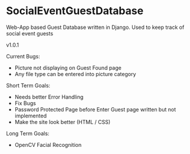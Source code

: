 # SocialEventGuestDatabase
 Web-App based Guest Database written in Django. Used to keep track of social event guests

v1.0.1

Current Bugs:
- Picture not displaying on Guest Found page
- Any file type can be entered into picture category

Short Term Goals:
- Needs better Error Handling
- Fix Bugs
- Password Protected Page before Enter Guest page written but not implemented
- Make the site look better (HTML / CSS)

Long Term Goals:
- OpenCV Facial Recognition
